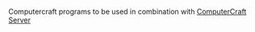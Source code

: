 Computercraft programs to be used in combination with [ComputerCraft Server](https://github.com/Portablefire22/Computercraft-Web-Server)
